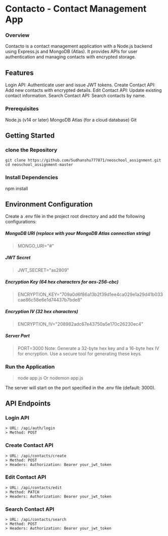 # Contacto - Contact Management App
### Overview
Contacto is a contact management application with a Node.js backend using Express.js and MongoDB (Atlas). It provides APIs for user authentication and managing contacts with encrypted storage.

## Features
Login API: Authenticate user and issue JWT tokens.
Create Contact API: Add new contacts with encrypted details.
Edit Contact API: Update existing contact information.
Search Contact API: Search contacts by name.

### Prerequisites
Node.js (v14 or later)
MongoDB Atlas (for a cloud database)
Git

## Getting Started
### clone the Repository
```
git clone https://github.com/Sudhanshu777871/neoschool_assignment.git
cd neoschool_assignment-master
```

### Install Dependencies
npm install

## Environment Configuration
Create a .env file in the project root directory and add the following configurations:
##### MongoDB URI (replace with your MongoDB Atlas connection string)
> MONGO_URI="#"

##### JWT Secret
> JWT_SECRET="as2809"

##### Encryption Key (64 hex characters for aes-256-cbc)
> ENCRYPTION_KEY="709a0d6f86a13b2f39d1ee4ca029e1a29d41b033cae86c58e6e1d74437b7bde8"

##### Encryption IV (32 hex characters)
> ENCRYPTION_IV="208982adc67e43750a5e170c26230ec4"

##### Server Port
> PORT=3000
> Note: Generate a 32-byte hex key and a 16-byte hex IV for encryption. Use a secure tool for generating these keys.

### Run the Application
> node app.js Or nodemon app.js

The server will start on the port specified in the .env file (default: 3000).

## API Endpoints

###  Login API
```
> URL: /api/auth/login
> Method: POST
```

### Create Contact API
```
> URL: /api/contacts/create
> Method: POST
> Headers: Authorization: Bearer your_jwt_token
```

### Edit Contact API
```
> URL: /api/contacts/edit
> Method: PATCH
> Headers: Authorization: Bearer your_jwt_token
```

### Search Contact API
```
> URL: /api/contacts/search
> Method: POST
> Headers: Authorization: Bearer your_jwt_token
```
